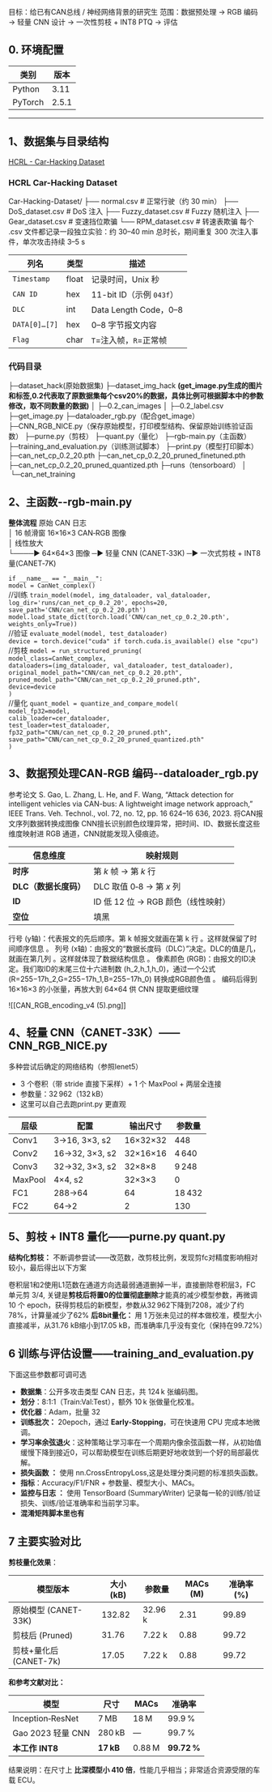 
目标：给已有CAN总线 / 神经网络背景的研究生
范围：数据预处理 → RGB 编码 → 轻量 CNN 设计 → 一次性剪枝 + INT8 PTQ → 评估  
## 0. 环境配置

| 类别      | 版本    |
| ------- | ----- |
| Python  | 3.11  |
| PyTorch | 2.5.1 |

---

## 1、数据集与目录结构
[HCRL - Car-Hacking Dataset](https://ocslab.hksecurity.net/Datasets/car-hacking-dataset)
### HCRL Car-Hacking Dataset 
Car-Hacking-Dataset/
├── normal.csv                  # 正常行驶（约 30 min）
├── DoS_dataset.csv             # DoS 注入
├── Fuzzy_dataset.csv           # Fuzzy 随机注入
├── Gear_dataset.csv            # 变速挡位欺骗
└── RPM_dataset.csv             # 转速表欺骗
每个 .csv 文件都记录一段独立实验：约 30–40 min 总时长，期间重复 300 次注入事件，单次攻击持续 3–5 s

| 列名            | 类型    | 描述                   |
| ------------- | ----- | -------------------- |
| `Timestamp`   | float | 记录时间，Unix 秒          |
| `CAN ID`      | hex   | 11-bit ID（示例 `043f`） |
| `DLC`         | int   | Data Length Code，0–8 |
| `DATA[0]…[7]` | hex   | 0–8 字节报文内容           |
| `Flag`        | char  | `T`=注入帧，`R`=正常帧      |

### 代码目录
├─dataset_hack(原始数据集)
├─dataset_img_hack
**(get_image.py生成的图片和标签,0.2代表取了原数据集每个csv20%的数据，具体比例可根据脚本中的参数修改，取不同数量的数据)**
│  ├─0.2_can_images
│  ├─0.2_label.csv
├─get_image.py
├─dataloader_rgb.py（配合get_image）
├─CNN_RGB_NICE.py（保存原始模型，打印模型结构、保留原始训练验证函数）
├─purne.py（剪枝）
├─quant.py（量化）
├─rgb-main.py（主函数）
├─training_and_evaluation.py（训练测试脚本）
├─print.py（模型打印脚本）
├─can_net_cp_0.2_20.pth
├─can_net_cp_0.2_20_pruned_finetuned.pth
├─can_net_cp_0.2_20_pruned_quantized.pth
├─runs（tensorboard）
│  └─can_net_training
## 2、主函数--rgb-main.py
**整体流程**
原始 CAN 日志                                            
        │ 16 帧滑窗
16×16×3 CAN‑RGB 图像               
        │ 线性放大                            
        └────► 64×64×3 图像 ─► 轻量 CNN (CANET‑33K) ─► 一次式剪枝 + INT8 量(CANET‑7K) 

`if __name__ == "__main__":`  
    `model = CanNet_complex()`  
	//训练
    `train_model(model, img_dataloader, val_dataloader, log_dir='runs/can_net_cp_0.2_20', epochs=20, save_path='CNN/can_net_cp_0.2_20.pth')`  
    `model.load_state_dict(torch.load('CNN/can_net_cp_0.2_20.pth', weights_only=True))`  
    //验证
    `evaluate_model(model, test_dataloader)`  
    `device = torch.device("cuda" if torch.cuda.is_available() else "cpu")`  
	  //剪枝
    `model = run_structured_pruning(`  
        `model_class=CanNet_complex,`  
        `dataloaders=(img_dataloader, val_dataloader, test_dataloader),`  
        `original_model_path="CNN/can_net_cp_0.2_20.pth",`  
        `pruned_model_path="CNN/can_net_cp_0.2_20_pruned.pth",`  
        `device=device`  
    `)`  
	  //量化
    `quant_model = quantize_and_compare_model(`  
        `model_fp32=model,`  
        `calib_loader=cer_dataloader,`  
        `test_loader=test_dataloader,`  
        `fp32_path="CNN/can_net_cp_0.2_20_pruned.pth",`  
        `save_path="CNN/can_net_cp_0.2_20_pruned_quantized.pth"`  
    `)`
## 3、数据预处理CAN‑RGB 编码--dataloader_rgb.py
参考论文
S. Gao, L. Zhang, L. He, and F. Wang, “Attack detection for intelligent vehicles via CAN-bus: A lightweight image network approach,” IEEE Trans. Veh. Technol., vol. 72, no. 12, pp. 16 624–16 636, 2023.
将CAN报文序列数据转换成图像
CNN擅长识别颜色纹理异常，把时间、ID、数据长度这些维度映射进 RGB 通道，CNN就能发现入侵痕迹。

| 信息维度           | 映射规则                     |
| -------------- | ------------------------ |
| **时序**         | 第 _k_ 帧 → 第 _k_ 行        |
| **DLC（数据长度码）** | DLC 取值 0‑8 → 第 _x_ 列     |
| **ID**         | ID 低 12 位 → RGB 颜色（线性映射） |
| **空位**         | 填黑                       |
行号 (y轴)：代表报文的先后顺序。第 k 帧报文就画在第 k 行 。这样就保留了时间顺序信息 。
列号 (x轴)：由报文的“数据长度码（DLC）”决定。DLC的值是几，就画在第几列 。这样就体现了数据结构信息 。
像素颜色 (RGB)：由报文的ID决定。我们取ID的末尾三位十六进制数 (h_2,h_1,h_0)，通过一个公式 (R=255−17h_2,G=255−17h_1,B=255−17h_0) 转换成RGB颜色值 。
编码后得到 16×16×3 的小张量，再放大到 64×64 供 CNN 提取更细纹理

![[CAN_RGB_encoding_v4 (5).png]]

## 4、轻量 CNN（CANET‑33K）——CNN_RGB_NICE.py
多种尝试后确定的网络结构（参照lenet5）
- 3 个卷积（带 stride 直接下采样）+ 1 个 MaxPool + 两层全连接
- 参数量：32 962（132 kB）
- 这里可以自己去跑print.py 更直观

|层级|配置|输出尺寸|参数量|
|---|---|---|---|
|Conv1|3→16, 3×3, s2|16×32×32|448|
|Conv2|16→32, 3×3, s2|32×16×16|4 640|
|Conv3|32→32, 3×3, s2|32×8×8|9 248|
|MaxPool|4×4, s2|32×3×3|0|
|FC1|288→64|64|18 432|
|FC2|64→2|2|130|
## 5、剪枝 + INT8 量化——purne.py quant.py
**结构化剪枝：**
不断调参尝试——改范数，改剪枝比例，发现剪fc对精度影响相对较小，最后得出以下方案

卷积层1和2使用L1范数在通道方向选最弱通道删掉一半，直接删除卷积层3，FC 单元剪 3/4,
关键是**剪枝后将置0的位置彻底删除**才能真的减少模型参数，再微调 10 个 epoch，获得剪枝后的新模型，参数从32 962下降到7208，减少了约78%，计算量减少了62%
**后8bit量化：**
用 1 万张未见过的样本做校准，模型大小直接减半，从31.76 kB缩小到17.05 kB，而准确率几乎没有变化（保持在99.72%）

## 6 训练与评估设置——training_and_evaluation.py
下面这些参数都可调可选

- **数据集**：公开多攻击类型 CAN 日志，共 124 k 张编码图。
- **划分**：8:1:1（Train:Val:Test），额外 10 k 张做量化校准。
- **优化器**：Adam，批量 32
- **训练批次：** 20epoch，通过 **Early‑Stopping**，可在快速用 CPU 完成本地微调。
- **学习率余弦退火**：这种策略让学习率在一个周期内像余弦函数一样，从初始值缓慢下降到接近0，可以帮助模型在训练后期更好地收敛到一个好的局部最优解。
- **损失函数 ：** 使用 nn.CrossEntropyLoss,这是处理分类问题的标准损失函数。
- **指标**：Accuracy/F1/FNR + 参数量、模型大小、MACs。
- **监控与日志 ：** 使用 TensorBoard (SummaryWriter) 记录每一轮的训练/验证损失、训练/验证准确率和当前学习率。
- **混淆矩阵脚本里也有**

## 7 主要实验对比

**剪枝量化效果**：

| 模型版本              | 大小 (kB) | 参数量     | MACs (M) | 准确率 (%) |
| ----------------- | ------- | ------- | -------- | ------- |
| 原始模型 (CANET-33K)  | 132.82  | 32.96 k | 2.31     | 99.89   |
| 剪枝后 (Pruned)      | 31.76   | 7.22 k  | 0.88     | 99.72   |
| 剪枝+量化后 (CANET-7k) | 17.05   | 7.22 k  | 0.88     | 99.72   |
**和参考文献对比：**

|模型|尺寸|MACs|准确率|
|---|---|---|---|
|Inception‑ResNet|7 MB|18 M|99.9 %|
|Gao 2023 轻量 CNN|280 kB|—|99.7 %|
|**本工作 INT8**|**17 kB**|0.88 M|**99.72 %**|
结果说明：在尺寸上 **比深模型小 410 倍**，性能几乎相当；非常适合资源受限的车载 ECU。
